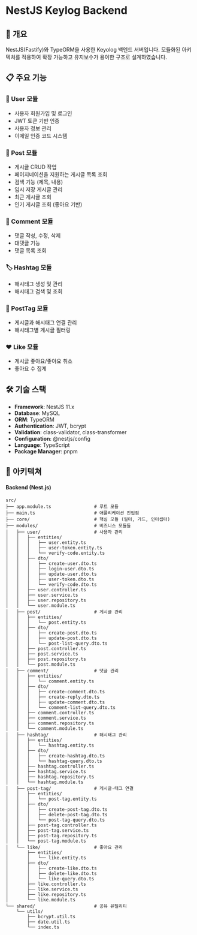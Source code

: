 # NestJS Keylog Backend

## 🚀 개요

NestJS(Fastify)와 TypeORM을 사용한 Keyolog 백엔드 서버입니다. 모듈화된 아키텍처를 적용하여 확장 가능하고 유지보수가 용이한 구조로 설계하였습니다.

## 📋 주요 기능

### 🔐 User 모듈

- 사용자 회원가입 및 로그인
- JWT 토큰 기반 인증
- 사용자 정보 관리
- 이메일 인증 코드 시스템

### 📝 Post 모듈

- 게시글 CRUD 작업
- 페이지네이션을 지원하는 게시글 목록 조회
- 검색 기능 (제목, 내용)
- 임시 저장 게시글 관리
- 최근 게시글 조회
- 인기 게시글 조회 (좋아요 기반)

### 💬 Comment 모듈

- 댓글 작성, 수정, 삭제
- 대댓글 기능
- 댓글 목록 조회

### 🏷️ Hashtag 모듈

- 해시태그 생성 및 관리
- 해시태그 검색 및 조회

### 🔗 PostTag 모듈

- 게시글과 해시태그 연결 관리
- 해시태그별 게시글 필터링

### ❤️ Like 모듈

- 게시글 좋아요/좋아요 취소
- 좋아요 수 집계

## 🛠 기술 스택

- **Framework**: NestJS 11.x
- **Database**: MySQL
- **ORM**: TypeORM
- **Authentication**: JWT, bcrypt
- **Validation**: class-validator, class-transformer
- **Configuration**: @nestjs/config
- **Language**: TypeScript
- **Package Manager**: pnpm

## 📁 아키텍쳐

#### Backend (Nest.js)

```
src/
├── app.module.ts                # 루트 모듈
├── main.ts                      # 애플리케이션 진입점
├── core/                        # 핵심 모듈 (필터, 가드, 인터셉터)
├── modules/                     # 비즈니스 모듈들
│   ├── user/                    # 사용자 관리
│   │   ├── entities/
│   │   │   ├── user.entity.ts
│   │   │   ├── user-token.entity.ts
│   │   │   └── verify-code.entity.ts
│   │   ├── dto/
│   │   │   ├── create-user.dto.ts
│   │   │   ├── login-user.dto.ts
│   │   │   ├── update-user.dto.ts
│   │   │   ├── user-token.dto.ts
│   │   │   └── verify-code.dto.ts
│   │   ├── user.controller.ts
│   │   ├── user.service.ts
│   │   ├── user.repository.ts
│   │   └── user.module.ts
│   ├── post/                    # 게시글 관리
│   │   ├── entities/
│   │   │   └── post.entity.ts
│   │   ├── dto/
│   │   │   ├── create-post.dto.ts
│   │   │   ├── update-post.dto.ts
│   │   │   └── post-list-query.dto.ts
│   │   ├── post.controller.ts
│   │   ├── post.service.ts
│   │   ├── post.repository.ts
│   │   └── post.module.ts
│   ├── comment/                 # 댓글 관리
│   │   ├── entities/
│   │   │   └── comment.entity.ts
│   │   ├── dto/
│   │   │   ├── create-comment.dto.ts
│   │   │   ├── create-reply.dto.ts
│   │   │   ├── update-comment.dto.ts
│   │   │   └── comment-list-query.dto.ts
│   │   ├── comment.controller.ts
│   │   ├── comment.service.ts
│   │   ├── comment.repository.ts
│   │   └── comment.module.ts
│   ├── hashtag/                 # 해시태그 관리
│   │   ├── entities/
│   │   │   └── hashtag.entity.ts
│   │   ├── dto/
│   │   │   ├── create-hashtag.dto.ts
│   │   │   └── hashtag-query.dto.ts
│   │   ├── hashtag.controller.ts
│   │   ├── hashtag.service.ts
│   │   ├── hashtag.repository.ts
│   │   └── hashtag.module.ts
│   ├── post-tag/                # 게시글-태그 연결
│   │   ├── entities/
│   │   │   └── post-tag.entity.ts
│   │   ├── dto/
│   │   │   ├── create-post-tag.dto.ts
│   │   │   ├── delete-post-tag.dto.ts
│   │   │   └── post-tag-query.dto.ts
│   │   ├── post-tag.controller.ts
│   │   ├── post-tag.service.ts
│   │   ├── post-tag.repository.ts
│   │   └── post-tag.module.ts
│   └── like/                    # 좋아요 관리
│       ├── entities/
│       │   └── like.entity.ts
│       ├── dto/
│       │   ├── create-like.dto.ts
│       │   ├── delete-like.dto.ts
│       │   └── like-query.dto.ts
│       ├── like.controller.ts
│       ├── like.service.ts
│       ├── like.repository.ts
│       └── like.module.ts
└── shared/                      # 공유 유틸리티
    └── utils/
        ├── bcrypt.util.ts
        ├── date.util.ts
        └── index.ts
```
